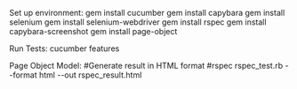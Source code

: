 Set up environment:
gem install cucumber
gem install capybara
gem install selenium
gem install selenium-webdriver
gem install rspec
gem install capybara-screenshot
gem install page-object


Run Tests:
cucumber features


Page Object Model:
#Generate result in HTML format 
#rspec rspec_test.rb --format html --out rspec_result.html